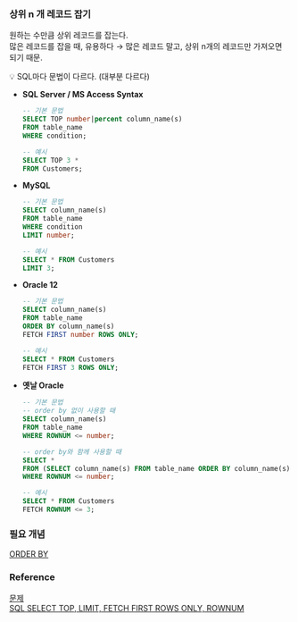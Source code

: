 ### 상위 n 개 레코드 잡기

원하는 수만큼 상위 레코드를 잡는다.<br>
많은 레코드를 잡을 때, 유용하다 → 많은 레코드 말고, 상위 n개의 레코드만 가져오면 되기 때문.<br>

<aside>
💡 SQL마다 문법이 다르다. (대부분 다르다)

</aside>

- **SQL Server / MS Access Syntax**<br>    
    ```sql
    -- 기본 문법
    SELECT TOP number|percent column_name(s)
    FROM table_name
    WHERE condition;
    
    -- 예시
    SELECT TOP 3 *
    FROM Customers;
    ```

- **MySQL**<br>
    ```sql
    -- 기본 문법
    SELECT column_name(s)
    FROM table_name
    WHERE condition
    LIMIT number;
    
    -- 예시
    SELECT * FROM Customers
    LIMIT 3;
    ```

- **Oracle 12**<br>
    ```sql
    -- 기본 문법
    SELECT column_name(s)
    FROM table_name
    ORDER BY column_name(s)
    FETCH FIRST number ROWS ONLY;
    
    -- 예시
    SELECT * FROM Customers
    FETCH FIRST 3 ROWS ONLY;
    ```

- **옛날 Oracle**<br>
    ```sql
    -- 기본 문법
    -- order by 없이 사용할 때
    SELECT column_name(s)
    FROM table_name
    WHERE ROWNUM <= number;
    
    -- order by와 함께 사용할 때
    SELECT *
    FROM (SELECT column_name(s) FROM table_name ORDER BY column_name(s))
    WHERE ROWNUM <= number;
    
    -- 예시
    SELECT * FROM Customers
    FETCH ROWNUM <= 3;
    ```

### 필요 개념
[ORDER BY](https://github.com/gitubanana/SQL_study/blob/main/select/%EC%9D%B8%EA%B8%B0%EC%9E%88%EB%8A%94_%EC%95%84%EC%9D%B4%EC%8A%A4%ED%81%AC%EB%A6%BC/README.md#order-by)<br>

### Reference
[문제](https://school.programmers.co.kr/learn/courses/30/lessons/59405)<br>
[SQL SELECT TOP, LIMIT, FETCH FIRST ROWS ONLY, ROWNUM](https://www.w3schools.com/sql/sql_top.asp)<br>
